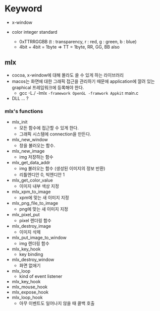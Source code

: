 # Keyword

- x-window

- color integer standard
    - 0xTTRRGGBB (t : transparency, r : red, g : green, b : blue)
    - 4bit + 4bit = 1byte => TT = 1byte, RR, GG, BB also

## mlx
- cocoa, x-window에 대해 몰라도 쓸 수 있게 하는 라이브러리
- macos는 화면에 대한 그래픽 접근을 관리하기 때문에 application에 깔려 있는 graphical 프레임워크에 등록해야 한다.
    - gcc -L./ -lmlx `-framework OpenGL -framwork Appkit` main.c
- DLL ... ?

### mlx's functions

- mlx_init
    - 모든 함수에 접근할 수 있게 한다.
    - 그래픽 시스템에 connection을 만든다.
- mlx_new_window
    - 창을 불러오는 함수.
- mlx_new_image
    - img 저장하는 함수
- mlx_get_data_addr
    - img 불러오는 함수 (생성된 이미지의 정보 반환)
    - 리틀엔디안 0, 빅엔디안 1
- mlx_get_color_value
    - 이미지 내부 색상 지정
- mlx_xpm_to_image
    - xpm에 맞는 새 이미지 지정
- mlx_png_file_to_image
    - png에 맞는 새 이미지 지정
- mlx_pixel_put
    - pixel 렌더링 함수
- mlx_destroy_image
    - 이미지 삭제
- mlx_put_image_to_window
    - img 렌더링 함수
- mlx_key_hook
    - key binding
- mlx_destroy_window
    - 화면 없애기
- mlx_loop
    - kind of event listener
- mlx_key_hook
- mlx_mouse_hook
- mlx_expose_hook
- mlx_loop_hook
    - 아무 이벤트도 일어나지 않을 때 콜백 호출